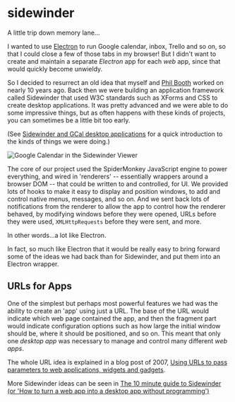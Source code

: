 sidewinder
==========

A little trip down memory lane...

I wanted to use [Electron](http://electron.atom.io/) to run Google calendar, inbox, Trello and so on, so that I could close a few of those tabs in my browser! But I didn't want to create and maintain a separate _Electron_ app for each _web_ app, since that would quickly become unwieldy.

So I decided to resurrect an old idea that myself and [Phil Booth](https://github.com/philbooth) worked on nearly 10 years ago. Back then we were building an application framework called Sidewinder that used W3C standards such as XForms and CSS to create desktop applications. It was pretty advanced and we were able to do some impressive things, but as often happens with these kinds of projects, you can sometimes be a little bit too early.

(See [Sidewinder and GCal desktop applications](http://internet-apps.blogspot.co.uk/2006/08/sidewinder-and-gcal-desktop.html) for a quick introduction to the kinds of things we were doing.)

![Google Calendar in the Sidewinder Viewer](http://static.flickr.com/89/222934844_99fd46fe8f_m.jpg)

The core of our project used the SpiderMonkey JavaScript engine to power everything, and wired in 'renderers' -- essentially wrappers around a browser DOM -- that could be written to and controlled, for UI. We provided lots of hooks to make it easy to display and position windows, to add and control native menus, messages, and so on. And we sent back lots of notifications from the renderer to allow the app to control how the renderer behaved, by modifying windows before they were opened, URLs before they were used, `XMLHttpRequests` before they were sent, and more.

In other words...a lot like Electron.

In fact, so much like Electron that it would be really easy to bring forward some of the ideas we had back than for Sidewinder, and put them into an Electron wrapper.

## URLs for Apps

One of the simplest but perhaps most powerful features we had was the ability to create an 'app' using just a URL. The base of the URL would indicate which web page contained the app, and then the fragment part would indicate configuration options such as how large the initial window should be, where it should be positioned, and so on. This meant that only one _desktop app_ was necessary to manage and control many different _web apps_.

The whole URL idea is explained in a blog post of 2007, [Using URLs to pass parameters to web applications, widgets and gadgets](http://internet-apps.blogspot.co.uk/2007/11/using-urls-to-pass-parameters-to-web.html).

More Sidewinder ideas can be seen in [The 10 minute guide to Sidewinder (or 'How to turn a web app into a desktop app without programming')](http://markbirbeck.com/2008/01/14/10-minute-guide-to-sidewinder-or-to/)

